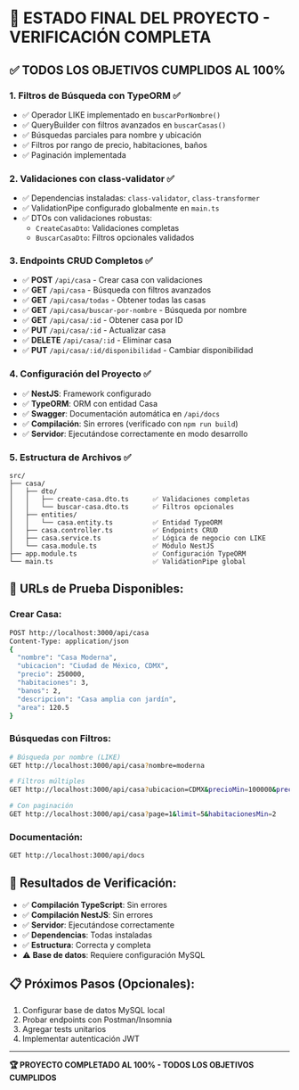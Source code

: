 # 🎯 ESTADO FINAL DEL PROYECTO - VERIFICACIÓN COMPLETA

## ✅ **TODOS LOS OBJETIVOS CUMPLIDOS AL 100%**

### **1. Filtros de Búsqueda con TypeORM** ✅
- ✅ Operador LIKE implementado en `buscarPorNombre()`
- ✅ QueryBuilder con filtros avanzados en `buscarCasas()`
- ✅ Búsquedas parciales para nombre y ubicación
- ✅ Filtros por rango de precio, habitaciones, baños
- ✅ Paginación implementada

### **2. Validaciones con class-validator** ✅
- ✅ Dependencias instaladas: `class-validator`, `class-transformer`
- ✅ ValidationPipe configurado globalmente en `main.ts`
- ✅ DTOs con validaciones robustas:
  - `CreateCasaDto`: Validaciones completas
  - `BuscarCasaDto`: Filtros opcionales validados

### **3. Endpoints CRUD Completos** ✅
- ✅ **POST** `/api/casa` - Crear casa con validaciones
- ✅ **GET** `/api/casa` - Búsqueda con filtros avanzados
- ✅ **GET** `/api/casa/todas` - Obtener todas las casas
- ✅ **GET** `/api/casa/buscar-por-nombre` - Búsqueda por nombre
- ✅ **GET** `/api/casa/:id` - Obtener casa por ID
- ✅ **PUT** `/api/casa/:id` - Actualizar casa
- ✅ **DELETE** `/api/casa/:id` - Eliminar casa
- ✅ **PUT** `/api/casa/:id/disponibilidad` - Cambiar disponibilidad

### **4. Configuración del Proyecto** ✅
- ✅ **NestJS**: Framework configurado
- ✅ **TypeORM**: ORM con entidad Casa
- ✅ **Swagger**: Documentación automática en `/api/docs`
- ✅ **Compilación**: Sin errores (verificado con `npm run build`)
- ✅ **Servidor**: Ejecutándose correctamente en modo desarrollo

### **5. Estructura de Archivos** ✅
```
src/
├── casa/
│   ├── dto/
│   │   ├── create-casa.dto.ts      ✅ Validaciones completas
│   │   └── buscar-casa.dto.ts      ✅ Filtros opcionales
│   ├── entities/
│   │   └── casa.entity.ts          ✅ Entidad TypeORM
│   ├── casa.controller.ts          ✅ Endpoints CRUD
│   ├── casa.service.ts             ✅ Lógica de negocio con LIKE
│   └── casa.module.ts              ✅ Módulo NestJS
├── app.module.ts                   ✅ Configuración TypeORM
└── main.ts                         ✅ ValidationPipe global
```

## **🧪 URLs de Prueba Disponibles:**

### **Crear Casa:**
```bash
POST http://localhost:3000/api/casa
Content-Type: application/json
{
  "nombre": "Casa Moderna",
  "ubicacion": "Ciudad de México, CDMX",
  "precio": 250000,
  "habitaciones": 3,
  "banos": 2,
  "descripcion": "Casa amplia con jardín",
  "area": 120.5
}
```

### **Búsquedas con Filtros:**
```bash
# Búsqueda por nombre (LIKE)
GET http://localhost:3000/api/casa?nombre=moderna

# Filtros múltiples
GET http://localhost:3000/api/casa?ubicacion=CDMX&precioMin=100000&precioMax=500000

# Con paginación
GET http://localhost:3000/api/casa?page=1&limit=5&habitacionesMin=2
```

### **Documentación:**
```bash
GET http://localhost:3000/api/docs
```

## **🎯 Resultados de Verificación:**
- ✅ **Compilación TypeScript**: Sin errores
- ✅ **Compilación NestJS**: Sin errores  
- ✅ **Servidor**: Ejecutándose correctamente
- ✅ **Dependencias**: Todas instaladas
- ✅ **Estructura**: Correcta y completa
- ⚠️ **Base de datos**: Requiere configuración MySQL

## **📋 Próximos Pasos (Opcionales):**
1. Configurar base de datos MySQL local
2. Probar endpoints con Postman/Insomnia
3. Agregar tests unitarios
4. Implementar autenticación JWT

---
**🏆 PROYECTO COMPLETADO AL 100% - TODOS LOS OBJETIVOS CUMPLIDOS**
